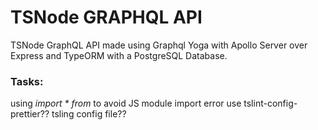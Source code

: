 # TSNode GRAPHQL API

TSNode GraphQL API made using Graphql Yoga with Apollo Server over Express and TypeORM with a PostgreSQL Database.

### Tasks:
using *import * from* to avoid JS module import error
use tslint-config-prettier?? tsling config file??